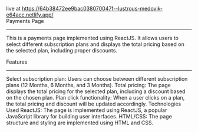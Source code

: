 
live at https://64b38472ee9bac038070047f--lustrous-medovik-e64acc.netlify.app/
<br>
Payments Page
<hr>
This is a payments page implemented using ReactJS. It allows users to select different subscription plans and displays the total pricing based on the selected plan, including proper discounts.

Features
<hr>
Select subscription plan: Users can choose between different subscription plans (12 Months, 6 Months, and 3 Months).
Total pricing: The page displays the total pricing for the selected plan, including a discount based on the chosen plan.
Plan click functionality: When a user clicks on a plan, the total pricing and discount will be updated accordingly.
Technologies Used
ReactJS: The page is implemented using ReactJS, a popular JavaScript library for building user interfaces.
HTML/CSS: The page structure and styling are implemented using HTML and CSS.
